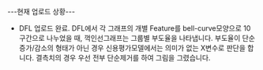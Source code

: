 ---현재 업로드 상황---
- DFL 업로드 완료.
DFL에서 각 그래프의 개별 Feature를 bell-curve모양으로 10구간으로 나누었을 때, 꺽인선그래프는 그룹별 부도율을 나타냅니다.
부도율이 단순증가/감소의 형태가 아닌 경우 신용평가모델에서는 의미가 없는 X변수로 판단을 합니다.
결측치의 경우 우선 전부 단순제거를 하여 그림을 그렸습니다.
